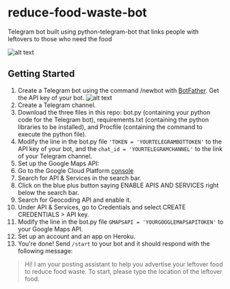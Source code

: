# reduce-food-waste-bot
Telegram bot built using python-telegram-bot that links people with leftovers to those who need the food

![alt text](https://miro.medium.com/max/1400/1*i-ZiknOAvYAo0N9R7k1hPg.png "Illustrated Flow")

## Getting Started
1. Create a Telegram bot using the command /newbot with [BotFather](https://t.me/botfather). Get the API key of your bot.
![alt text](https://miro.medium.com/max/1266/1*XxKPtfrohg3GX5Sq18w-NA.png "Chat with BotFather")
2. Create a Telegram channel.
3. Download the three files in this repo: bot.py (containing your python code for the Telegram bot), requirements.txt (containing the python libraries to be installed), and Procfile (containing the command to execute the python file).
4. Modify the line in the bot.py file `'TOKEN = 'YOURTELEGRAMBOTTOKEN'` to the API key of your bot, and the `chat_id = 'YOURTELEGRAMCHANNEL'` to the link of your Telegram channel.
5. Set up the Google Maps API:
  1. Go to the Google Cloud Platform [console](https://console.cloud.google.com/)
  2. Search for API & Services in the search bar.
  3. Click on the blue plus button saying ENABLE APIS AND SERVICES right below the search bar.
  4. Search for Geocoding API and enable it.
  5. Under API & Services, go to Credentials and select CREATE CREDENTIALS > API key.
6. Modify the line in the bot.py file `GMAPSAPI = 'YOURGOOGLEMAPSAPITOKEN'` to your Google Maps API.
7. Set up an account and an app on Heroku.
8. You're done! Send `/start` to your bot and it should respond with the following message:

> Hi! I am your posting assistant to help you advertise your leftover food to reduce food waste. To start, please type the location of the leftover food.
